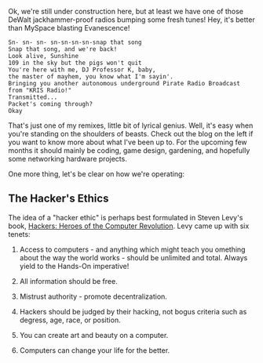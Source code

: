 Ok, we're still under construction here, but at least we have one of those DeWalt jackhammer-proof radios bumping some fresh tunes! Hey, it's better than MySpace blasting Evanescence! 

	Sn- sn- sn- sn-sn-sn-sn-snap that song
	Snap that song, and we're back!
	Look alive, Sunshine
	109 in the sky but the pigs won't quit
	You're here with me, DJ Professor K, baby,
	the master of mayhem, you know what I'm sayin'. 
	Bringing you another autonomous underground Pirate Radio Broadcast from "KRIS Radio!" 
	Transmitted... 
	Packet's coming through? 
	Okay 

That's just one of my remixes, little bit of lyrical genius. Well, it's easy when you're standing on the shoulders of beasts. Check out the blog on the left if you want to know more about what I've been up to. For the upcoming few months it should mainly be coding, game design, gardening, and hopefully some networking hardware projects. 

One more thing, let's be clear on how we're operating: 
	
## The Hacker's Ethics

The idea of a "hacker ethic" is perhaps best formulated in Steven Levy's book, [Hackers: Heroes of the Computer Revolution][1]. Levy came up with six tenets:

1. Access to computers - and anything which might teach you omething about the way the world works - should be unlimited and total. Always yield to the Hands-On imperative!

2. All information should be free.

3. Mistrust authority - promote decentralization.

4. Hackers should be judged by their hacking, not bogus criteria such as degress, age, race, or position.

5. You can create art and beauty on a computer.

6. Computers can change your life for the better. 

[1]: https://en.wikipedia.org/wiki/Hackers:_Heroes_of_the_Computer_Revolution "Wikipedia -- Hackers: Heroes of the Computer Revolution"